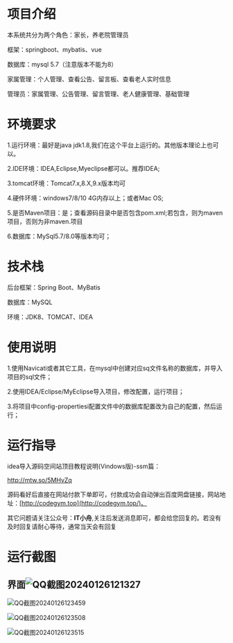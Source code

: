 # 项目介绍

本系统共分为两个角色：家长，养老院管理员 

框架：springboot、mybatis、vue 

数据库：mysql 5.7（注意版本不能为8） 

家属管理：个人管理、查看公告、留言板、查看老人实时信息 

管理员：家属管理、公告管理、留言管理、老人健康管理、基础管理



# 环境要求

1.运行环境：最好是java jdk1.8,我们在这个平台上运行的。其他版本理论上也可以。 

2.IDE环境：IDEA,Eclipse,Myeclipse都可以。推荐IDEA; 

3.tomcat环境：Tomcat7.x,8.X,9.x版本均可 

4.硬件环境：windows7/8/10 4G内存以上；或者Mac OS; 

5.是否Maven项目：是；查看源码目录中是否包含pom.xml;若包含，则为maven项目，否则为非maven.项目 

6.数据库：MySql5.7/8.0等版本均可；

# 技术栈

后台框架：Spring Boot、MyBatis

数据库：MySQL

环境：JDK8、TOMCAT、IDEA

# 使用说明

1.使用Navicati或者其它工具，在mysql中创建对应sq文件名称的数据库，并导入项目的sql文件； 

2.使用IDEA/Eclipse/MyEclipse导入项目，修改配置，运行项目； 

3.将项目中config-propertiesi配置文件中的数据库配置改为自己的配置，然后运行；

# 运行指导

idea导入源码空间站顶目教程说明(Vindows版)-ssm篇：

http://mtw.so/5MHvZq 

源码看好后直接在网站付款下单即可，付款成功会自动弹出百度网盘链接，网站地址：[http://codegym.top](http://codegym.top/)。 

其它问题请关注公众号：**IT小舟**,关注后发送消息即可，都会给您回复的。若没有及时回复请耐心等待，通常当天会有回复

# 运行截图

## 界面![QQ截图20240126121327](https://gulimallcativen.oss-cn-shenzhen.aliyuncs.com/bishe/QQ%E6%88%AA%E5%9B%BE20240126121327.jpg)

![QQ截图20240126123459](https://gulimallcativen.oss-cn-shenzhen.aliyuncs.com/bishe/QQ%E6%88%AA%E5%9B%BE20240126123459.jpg)

![QQ截图20240126123508](https://gulimallcativen.oss-cn-shenzhen.aliyuncs.com/bishe/QQ%E6%88%AA%E5%9B%BE20240126123508.jpg)

![QQ截图20240126123515](https://gulimallcativen.oss-cn-shenzhen.aliyuncs.com/bishe/QQ%E6%88%AA%E5%9B%BE20240126123515.jpg)
